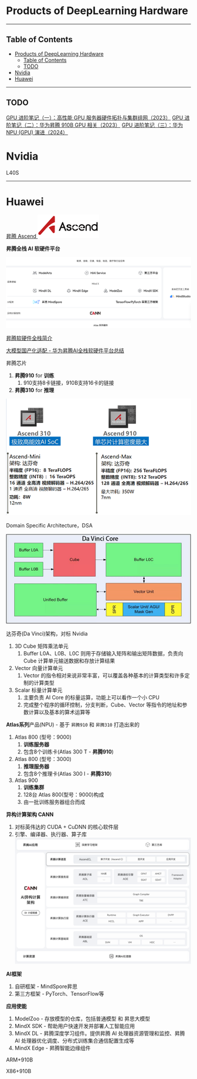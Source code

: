 # Products of DeepLearning Hardware

---

## Table of Contents

- [Products of DeepLearning Hardware](#products-of-deeplearning-hardware)
  - [Table of Contents](#table-of-contents)
  - [TODO](#todo)
- [Nvidia](#nvidia)
- [Huawei](#huawei)


---

## TODO

[GPU 进阶笔记（一）：高性能 GPU 服务器硬件拓扑与集群组网（2023）](https://arthurchiao.art/blog/gpu-advanced-notes-1-zh/)
[GPU 进阶笔记（二）：华为昇腾 910B GPU 相关（2023）](https://arthurchiao.art/blog/gpu-advanced-notes-2-zh/)
[GPU 进阶笔记（三）：华为 NPU (GPU) 演进（2024）](https://arthurchiao.art/blog/gpu-advanced-notes-3-zh/)



# Nvidia

L40S

---

# Huawei

[昇腾 Ascend ![](Pics/huawei001.svg)](https://www.hiascend.com/)

**昇腾全栈 AI 软硬件平台**

![](Pics/huawei002.png)

[昇腾软硬件全栈简介](https://zhuanlan.zhihu.com/p/571485917)

[大模型国产化适配 - 华为昇腾AI全栈软硬件平台总结](https://zhuanlan.zhihu.com/p/637918406)

昇腾芯片
1. **昇腾910** for **训练**
   1. 910支持8卡链接，910B支持16卡的链接
2. **昇腾310** for **推理**

![](Pics/huawei005.png)

Domain Specific Architecture，DSA

![](Pics/huawei004.png)

达芬奇(Da Vinci)架构，对标 Nvidia
1. 3D Cube 矩阵乘法单元
   1. Buffer L0A、L0B、L0C 则用于存储输入矩阵和输出矩阵数据，负责向 Cube 计算单元输送数据和存放计算结果
2. Vector 向量计算单元
   1. Vector 的指令相对来说非常丰富，可以覆盖各种基本的计算类型和许多定制的计算类型
3. Scalar 标量计算单元
   1. 主要负责 AI Core 的标量运算，功能上可以看作一个小 CPU
   2. 完成整个程序的循环控制，分支判断，Cube、Vector 等指令的地址和参数计算以及基本的算术运算等

**Atlas系列**产品(NPU) - 基于 `昇腾910` 和 `昇腾310` 打造出来的
1. Atlas 800 (型号：9000)
   1. **训练服务器**
   2. 包含8个训练卡(Atlas 300 T - **昇腾910**)
2. Atlas 800 (型号：3000)
   1. **推理服务器**
   2. 包含8个推理卡(Atlas 300 I - **昇腾310**)
3. Atlas 900
   1. **训练集群**
   2. 128台 Atlas 800(型号：9000)构成
   3. 由一批训练服务器组合而成

**异构计算架构 CANN**
1. 对标英伟达的 CUDA + CuDNN 的核心软件层
2. 引擎、编译器、执行器、算子库
   ![](Pics/huawei003.png)


**AI框架**
1. 自研框架 - MindSpore昇思
2. 第三方框架 - PyTorch、TensorFlow等

**应用使能**
1. ModelZoo - 存放模型的仓库，包括普通模型 和 昇思大模型
2. MindX SDK - 帮助用户快速开发并部署人工智能应用
3. MindX DL - 昇腾深度学习组件。提供昇腾 AI 处理器资源管理和监控、昇腾 AI 处理器优化调度、分布式训练集合通信配置生成等
4. MindX Edge - 昇腾智能边缘组件



ARM+910B

X86+910B







